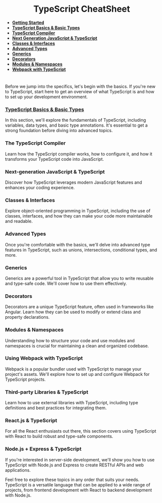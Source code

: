<h1 align="center">TypeScript CheatSheet</h1>

* **[Getting Started](https://github.com/tsokac2/-_-_TypeScript_CheatSheet/blob/main/%2301_Getting_Started.MD)**
* **[TypeScript Basics & Basic Types](https://github.com/tsokac2/-_-_TypeScript_CheatSheet/blob/main/%2302_TypeScript%20Basics%20%26%20Basic%20Types.MD)**
* **[TypeScript Compiler](https://github.com/tsokac2/-_-_TypeScript_CheatSheet/blob/main/%2303_TypeScript_Compiler_Configuration.MD)**
* **[Next Generation JavaScript & TypeScript](https://github.com/tsokac2/-_-_TypeScript_CheatSheet/blob/main/%2304_Next_Generation_JavaScript_and_TypeScript.MD)**
* **[Classes & Interfaces](https://github.com/tsokac2/-_-_TypeScript_CheatSheet/blob/main/%2305_Classes_and_Interfaces.MD)**
* **[Advanced Types](https://github.com/tsokac2/-_-_TypeScript_CheatSheet/blob/main/%2306_Advanced_Types.MD)**
* **[Generics](https://github.com/tsokac2/-_-_TypeScript_CheatSheet/blob/main/%2307_Generics.MD)**
* **[Decorators](https://github.com/tsokac2/-_-_TypeScript_CheatSheet/blob/main/%2308_Decorators.MD)**
* **[Modules & Namespaces](https://github.com/tsokac2/-_-_TypeScript_CheatSheet/blob/main/%2309_Modules_and_Namespaces.MD)**
* **[Webpack with TypeScript](https://github.com/tsokac2/-_-_TypeScript_CheatSheet/blob/main/%2310_Webpack_with_TypeScript.MD)**

#
Before we jump into the specifics, let's begin with the basics. If you're new to TypeScript, start here to get an overview of what TypeScript is and how to set up your development environment.

### [TypeScript Basics & Basic Types](https://github.com/tsokac2/-_-_TypeScript_CheatSheet/blob/main/TypeScript%20Basics%20%26%20Basic%20Types.md)
In this section, we'll explore the fundamentals of TypeScript, including variables, data types, and basic type annotations. It's essential to get a strong foundation before diving into advanced topics.

### The TypeScript Compiler
Learn how the TypeScript compiler works, how to configure it, and how it transforms your TypeScript code into JavaScript.

### Next-generation JavaScript & TypeScript
Discover how TypeScript leverages modern JavaScript features and enhances your coding experience.

### Classes & Interfaces
Explore object-oriented programming in TypeScript, including the use of classes, interfaces, and how they can make your code more maintainable and readable.

### Advanced Types
Once you're comfortable with the basics, we'll delve into advanced type features in TypeScript, such as unions, intersections, conditional types, and more.

### Generics
Generics are a powerful tool in TypeScript that allow you to write reusable and type-safe code. We'll cover how to use them effectively.

### Decorators
Decorators are a unique TypeScript feature, often used in frameworks like Angular. Learn how they can be used to modify or extend class and property declarations.

### Modules & Namespaces
Understanding how to structure your code and use modules and namespaces is crucial for maintaining a clean and organized codebase.

### Using Webpack with TypeScript
Webpack is a popular bundler used with TypeScript to manage your project's assets. We'll explore how to set up and configure Webpack for TypeScript projects.

### Third-party Libraries & TypeScript
Learn how to use external libraries with TypeScript, including type definitions and best practices for integrating them.

### React.js & TypeScript
For all the React enthusiasts out there, this section covers using TypeScript with React to build robust and type-safe components.

### Node.js + Express & TypeScript
If you're interested in server-side development, we'll show you how to use TypeScript with Node.js and Express to create RESTful APIs and web applications.

Feel free to explore these topics in any order that suits your needs. TypeScript is a versatile language that can be applied to a wide range of projects, from frontend development with React to backend development with Node.js.